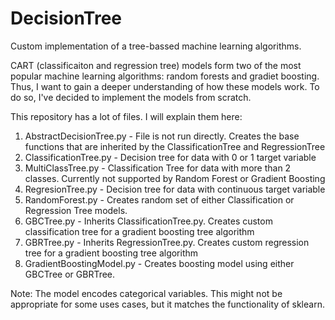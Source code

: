 # DecisionTree
Custom implementation of a tree-bassed machine learning algorithms. 

CART (classificaiton and regression tree) models form two of the most popular machine learning algorithms: random forests and gradiet boosting. Thus, I want to gain a deeper understanding of how these models work. To do so, I've decided to implement the models from scratch.

This repository has a lot of files. I will explain them here:

1. AbstractDecisionTree.py - File is not run directly. Creates the base functions that are inherited by the ClassificationTree and RegressionTree
2. ClassificationTree.py - Decision tree for data with 0 or 1 target variable 
3. MultiClassTree.py - Classification Tree for data with more than 2 classes. Currently not supported by Random Forest or Gradient Boosting
4. RegresionTree.py - Decision tree for data with continuous target variable
5. RandomForest.py - Creates random set of either Classification or Regression Tree models.
6. GBCTree.py - Inherits ClassificationTree.py. Creates custom classification tree for a gradient boosting tree algorithm
7. GBRTree.py - Inherits RegressionTree.py. Creates custom regression tree for a gradient boosting tree algorithm
8. GradientBoostingModel.py - Creates boosting model using either GBCTree or GBRTree.

Note: The model encodes categorical variables. This might not be appropriate for some uses cases, but it matches the functionality of sklearn. 
